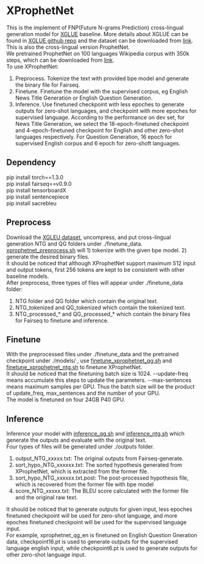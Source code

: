 # XProphetNet
This is the implement of FNP(Future N-grams Prediction) cross-lingual generation model for [XGLUE](https://arxiv.org/abs/2004.01401) baseline. More details about XGLUE can be found in [XGLUE github repo](https://github.com/microsoft/XGLUE) and the dataset can be downloaded from [link](https://microsoft.github.io/XGLUE/).  
This is also the cross-lingual version ProphetNet.  
We pretrained ProphetNet on 100 languages Wikipedia corpus with 350k steps, which can be downloaded from [link](https://drive.google.com/file/d/1cNqd4DRp4_Q1ayEYz7a-_WokA0X2PXsN/view?usp=sharing).  
To use XProphetNet:  
1) Preprocess. Tokenize the text with provided bpe model and generate the binary file for Fairseq.  
2) Finetune. Finetune the model with the supervised corpus, eg English News Title Generation or English Question Generation.
3) Inference. Use finetuned checkpoint with less epoches to generate outputs for zero-shot languages, and checkpoint with more epoches for supervised language. According to the performance on dev set, for News Title Generation, we select the 18-epoch-finetuned checkpoint and 4-epoch-finetuned checkpoint for English and other zero-shot languages respectively. For Question Generation, 16 epoch for supervised English corpus and 6 epoch for zero-shoft languages.    


## Dependency

pip install torch==1.3.0  
pip install fairseq==v0.9.0  
pip install tensorboardX  
pip install sentencepiece  
pip install sacrebleu


## Preprocess
Download the [XGLEU dataset](https://microsoft.github.io/XGLUE/), uncompress, and put cross-lingual generation NTG and QG folders under ./finetune_data.  
[xprophetnet_preprocess.sh](https://github.com/microsoft/ProphetNet/blob/master/xProphetNet/xprophetnet_preprocess.sh) will 1) tokenize with the given bpe model. 2) generate the desired binary files.  
It should be noticed that although XProphetNet support maximum 512 input and output tokens, first 256 tokens are kept to be consistent with other baseline models.  
After preprocess, three types of files will appear under ./finetune_data folder:  
1) NTG folder and QG folder which contain the original text. 
2) NTG_tokenized and QG_tokenized which contain the tokenized text.  
3) NTG_processed_* and QG_processed_* which contain the binary files for Fairseq to finetune and inference.

## Finetune
With the preprocessed files under ./finetune_data and the pretrained checkpoint under ./models/ , use [finetune_xprophetnet_qg.sh](https://github.com/microsoft/ProphetNet/blob/master/xProphetNet/finetune_xprophetnet_qg.sh) and [finetune_xprophetnet_ntg.sh](https://github.com/microsoft/ProphetNet/blob/master/xProphetNet/finetune_xprophetnet_ntg.sh) to finetune XProphetNet.  
It should be noticed that the finetuning batch size is 1024. 
--update-freq means accumulate this steps to update the parameters. 
--max-sentences means maximum samples per GPU. 
Thus the batch size will be the product of update_freq, max_sentences and the number of your GPU.  
The model is finetuned on four 24GB P40 GPU.

## Inference
Inference your model with [inference_qg.sh](https://github.com/microsoft/ProphetNet/blob/master/xProphetNet/inference_qg.sh) and [inference_ntg.sh](https://github.com/microsoft/ProphetNet/blob/master/xProphetNet/finetune_xprophetnet_ntg.sh) which generate the outputs and evaluate with the original text.  
Four types of files will be generated under ./outputs folder.  
1) output_NTG_xxxxx.txt: The original outputs from Fairseq-generate.  
2) sort_hypo_NTG_xxxxxx.txt: The sorted hypothesis generated from XProphetNet, which is extracted from the former file.  
3) sort_hypo_NTG_xxxxxx.txt.post: The post-processed hypothesis file, which is recovered from the former file with bpe model
4) score_NTG_xxxxx.txt: The BLEU score  calculated with the former file and the original raw text.

It should be noticed that to generate outputs for given input, less epoches finetuned checkpoint will be used for zero-shot language,
and more epoches finetuned checkpoint will be used for the supervised language input.  
For example, xprophetnet_qg_en is finetuned on English Question Gneration data, 
checkpoint16.pt is used to generate outputs for the supervised language english input, 
while checkpoint6.pt is used to generate outputs for other zero-shot language input.

